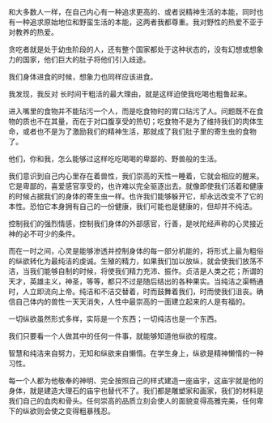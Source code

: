 和大多数人一样，在自己内心有一种追求更高的、或者说精神生活的本能，同时也有一种追求原始地位和野蛮生活的本能，这两者我都尊重。我对野性的热爱不亚于对教养的热爱。

贪吃者就是处于幼虫阶段的人，还有整个国家都处于这种状态的，没有幻想或想象力的国家，他们巨大的肚子将他们引入歧途。

我们身体进食的时候，想象力也同样应该进食。

我发现，我反对 长时间干粗活的最大理由，就是这样迫使我吃喝也粗鲁起来。

进入嘴里的食物并不能玷污一个人，而是吃食物时的胃口玷污了人。问题既不在食物的质也不在其量，而在于对口腹享受的热切；吃食物不是为了维持我们的肉体生命，或者也不是为了激励我们的精神生活，那就成了我们肚子里的寄生虫的食物了。

他们，你和我，怎么能够过这样吃吃喝喝的卑鄙的、野兽般的生活。

我们意识到自己内心里存在着兽性，我们崇高的天性一睡着，它就会相应的醒来。它是卑鄙的，喜爱感官享受的，也许难以完全驱逐出去。就像即使我们活着和健康的时候占据我们的身体的寄生虫一样。也许我们能够躲开它，却永远改变不了它的本性。恐怕它本身拥有自己的一份健康，我们可能也是健康的，但却并不纯洁。

控制我们的强烈情感，控制我们身体的外部感官，行善，是吠陀经声称的心灵接近神的必不可少的条件。

而在一时之间，心灵是能够渗透并控制身体的每一部分机能的，将形式上最为粗俗的纵欲转化为最纯洁的虔诚。生殖的精力，如果我们加以放纵，就会使我们放荡不洁，当我们能够自制的时候，将使我们精力充沛、振作。贞洁是人类之花；所谓的天才，英雄主义，神圣，等等，都只不过是随后结出的各种果实。当纯洁之渠畅通时，人立即流向上帝。纯洁和不洁交替着，时而鼓舞着我们，时而使我们沮丧。确信自己体内的兽性一天天消失，人性中最崇高的一面建立起来的人是有福的。

一切纵欲虽然形式多样，实际是一个东西；一切纯洁也是一个东西。

我们只要看一个人做其中的任何一件事，就能够知道他纵欲的程度。

智慧和纯洁来自努力，无知和纵欲来自懒惰。在学生身上，纵欲是精神懒惰的一种习性。

每一个人都为他敬奉的神明、完全按照自己的样式建造一座庙宇，这庙宇就是他的身体，就是建造大理石的庙宇也替代不了。我们都是雕塑家和画家，我们的材料是我们自己的血肉和骨头。任何崇高的品质立刻会使人的面貌变得高雅完美，任何卑下的纵欲则会使之变得粗暴残忍。